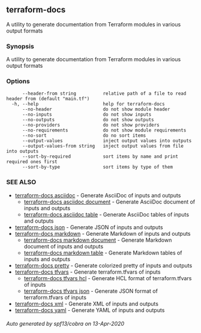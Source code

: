 ## terraform-docs

A utility to generate documentation from Terraform modules in various output formats

### Synopsis

A utility to generate documentation from Terraform modules in various output formats

### Options

```
      --header-from string          relative path of a file to read header from (default "main.tf")
  -h, --help                        help for terraform-docs
      --no-header                   do not show module header
      --no-inputs                   do not show inputs
      --no-outputs                  do not show outputs
      --no-providers                do not show providers
      --no-requirements             do not show module requirements
      --no-sort                     do no sort items
      --output-values               inject output values into outputs
      --output-values-from string   inject output values from file into outputs
      --sort-by-required            sort items by name and print required ones first
      --sort-by-type                sort items by type of them
```

### SEE ALSO

* [terraform-docs asciidoc](/docs/formats/asciidoc.md)	 - Generate AsciiDoc of inputs and outputs
  * [terraform-docs asciidoc document](/docs/formats/asciidoc-document.md)	 - Generate AsciiDoc document of inputs and outputs
  * [terraform-docs asciidoc table](/docs/formats/asciidoc-table.md)	 - Generate AsciiDoc tables of inputs and outputs
* [terraform-docs json](/docs/formats/json.md)	 - Generate JSON of inputs and outputs
* [terraform-docs markdown](/docs/formats/markdown.md)	 - Generate Markdown of inputs and outputs
  * [terraform-docs markdown document](/docs/formats/markdown-document.md)	 - Generate Markdown document of inputs and outputs
  * [terraform-docs markdown table](/docs/formats/markdown-table.md)	 - Generate Markdown tables of inputs and outputs
* [terraform-docs pretty](/docs/formats/pretty.md)	 - Generate colorized pretty of inputs and outputs
* [terraform-docs tfvars](/docs/formats/tfvars.md)	 - Generate terraform.tfvars of inputs
  * [terraform-docs tfvars hcl](/docs/formats/tfvars-hcl.md)	 - Generate HCL format of terraform.tfvars of inputs
  * [terraform-docs tfvars json](/docs/formats/tfvars-json.md)	 - Generate JSON format of terraform.tfvars of inputs
* [terraform-docs xml](/docs/formats/xml.md)	 - Generate XML of inputs and outputs
* [terraform-docs yaml](/docs/formats/yaml.md)	 - Generate YAML of inputs and outputs

###### Auto generated by spf13/cobra on 13-Apr-2020
